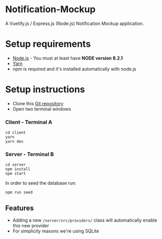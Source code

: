 # Notification-Mockup

A Vuetify.js / Express.js (Node.js) Notification Mockup application.


# Setup requirements
* [Node.js](https://nodejs.org/en/) - You must at least have **NODE version 8.2.1**
* [Yarn](https://classic.yarnpkg.com/en/)
* npm is required and it's installed automatically with node.js

# Setup instructions
* Clone this [Git repository](https://github.com/machadoug/Notification-Mockup)
* Open two terminal windows

### Client - Terminal A
```
cd client
yarn
yarn dev
```

### Server - Terminal B
```
cd server
npm install
npm start
```
In order to seed the database run:
```
npm run seed
```

## Features
* Adding a new `/server/src/providers/` class will automatically enable this new provider
* For simplicity reasons we're using SQLite